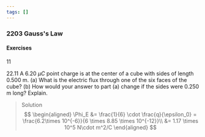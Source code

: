 ```yaml
---
tags: []
---
```


### 2203 Gauss's Law


#### Exercises
11

22.11 A 6.20 $\mu C$ point charge is at the center of a cube with sides of length 0.500 m. (a) What is the electric flux through one of the six faces of the cube? (b) How would your answer to part (a) change if the sides were 0.250 m long? Explain.
>Solution
$$
\begin{aligned}
\Phi_E &= \frac{1}{6} \cdot \frac{q}{\epsilon_0} = \frac{6.2\times 10^{-6}}{6 \times 8.85 \times 10^{-12}}\\
&= 1.17 \times 10^5 N\cdot m^2/C
\end{aligned}
$$
